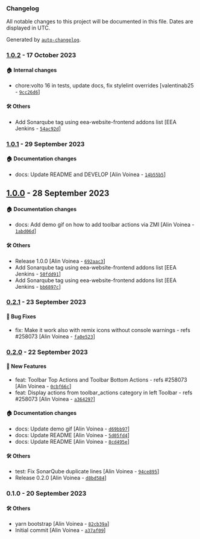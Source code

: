 ### Changelog

All notable changes to this project will be documented in this file. Dates are displayed in UTC.

Generated by [`auto-changelog`](https://github.com/CookPete/auto-changelog).

### [1.0.2](https://github.com/eea/volto-toolbar-actions/compare/1.0.1...1.0.2) - 17 October 2023

#### :house: Internal changes

- chore:volto 16 in tests, update docs, fix stylelint overrides [valentinab25 - [`9cc26d6`](https://github.com/eea/volto-toolbar-actions/commit/9cc26d6787fb6bdac51fcf8857a310423571c4e2)]

#### :hammer_and_wrench: Others

- Add Sonarqube tag using eea-website-frontend addons list [EEA Jenkins - [`54ac92d`](https://github.com/eea/volto-toolbar-actions/commit/54ac92d00e68adca86fe02eac4c836609e2ae416)]
### [1.0.1](https://github.com/eea/volto-toolbar-actions/compare/1.0.0...1.0.1) - 29 September 2023

#### :house: Documentation changes

- docs: Update README and DEVELOP [Alin Voinea - [`14b55b5`](https://github.com/eea/volto-toolbar-actions/commit/14b55b58607165d6e2cbe22a493c4b6ef0058aa6)]

## [1.0.0](https://github.com/eea/volto-toolbar-actions/compare/0.2.1...1.0.0) - 28 September 2023

#### :house: Documentation changes

- docs: Add demo gif on how to add toolbar actions via ZMI [Alin Voinea - [`1abd06d`](https://github.com/eea/volto-toolbar-actions/commit/1abd06d6461f14114c63683f79829b7578f8ba26)]

#### :hammer_and_wrench: Others

- Release 1.0.0 [Alin Voinea - [`692aac3`](https://github.com/eea/volto-toolbar-actions/commit/692aac3395fb54e2095d76b58fbf80b88d3a8940)]
- Add Sonarqube tag using eea-website-frontend addons list [EEA Jenkins - [`50fdd91`](https://github.com/eea/volto-toolbar-actions/commit/50fdd9141d7321b949f8a8b7cb57f7ecb2748412)]
- Add Sonarqube tag using eea-website-frontend addons list [EEA Jenkins - [`bb6897c`](https://github.com/eea/volto-toolbar-actions/commit/bb6897ccc4f8089b94934e7f6dc9dca732e613c1)]
### [0.2.1](https://github.com/eea/volto-toolbar-actions/compare/0.2.0...0.2.1) - 23 September 2023

#### :bug: Bug Fixes

- fix: Make it work also with remix icons without console warnings - refs #258073 [Alin Voinea - [`fa0e523`](https://github.com/eea/volto-toolbar-actions/commit/fa0e52346ad33e6a0b5b75039ab9572271012a3d)]

### [0.2.0](https://github.com/eea/volto-toolbar-actions/compare/0.1.0...0.2.0) - 22 September 2023

#### :rocket: New Features

- feat: Toolbar Top Actions and Toolbar Bottom Actions - refs #258073 [Alin Voinea - [`0cbf66c`](https://github.com/eea/volto-toolbar-actions/commit/0cbf66cd274fc28390f17fad1fd76c36955e0a17)]
- feat: Display actions from toolbar_actions category in left Toolbar - refs #258073 [Alin Voinea - [`a364297`](https://github.com/eea/volto-toolbar-actions/commit/a364297fbdbe9c5ad6653c592d462fd2147253c8)]

#### :house: Documentation changes

- docs: Update demo gif [Alin Voinea - [`d69bb97`](https://github.com/eea/volto-toolbar-actions/commit/d69bb97d1914f2d91d3adb7866f782f2f712aeeb)]
- docs: Update README [Alin Voinea - [`5d05fd4`](https://github.com/eea/volto-toolbar-actions/commit/5d05fd49102d85763de2e5acd6cfd1f597609d86)]
- docs: Update README [Alin Voinea - [`8cd495e`](https://github.com/eea/volto-toolbar-actions/commit/8cd495eb2725af423218fda6a58e5abb4612e6c5)]

#### :hammer_and_wrench: Others

- test: Fix SonarQube duplicate lines [Alin Voinea - [`94ce895`](https://github.com/eea/volto-toolbar-actions/commit/94ce8957df27191d27149a59ff4389a7eae450a7)]
- Release 0.2.0 [Alin Voinea - [`d8bd584`](https://github.com/eea/volto-toolbar-actions/commit/d8bd584a104ffa48b7055c52fd49fcd068b66c8f)]
### 0.1.0 - 20 September 2023

#### :hammer_and_wrench: Others

- yarn bootstrap [Alin Voinea - [`82cb39a`](https://github.com/eea/volto-toolbar-actions/commit/82cb39a04d97a2847dc10f92d8b2004da5f77436)]
- Initial commit [Alin Voinea - [`a37af09`](https://github.com/eea/volto-toolbar-actions/commit/a37af09cfe5fa65a33d238a30aa11f94dbb4237f)]
